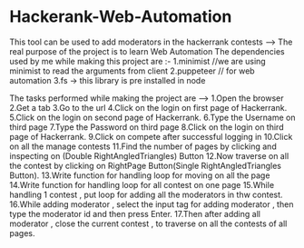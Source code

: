 # Hackerank-Web-Automation
This tool can be used to add moderators in the hackerrank contests --> The real purpose of the project is to learn Web Automation
The dependencies used by me while making this project are :- 
1.minimist //we are using minimist to read the arguments from client 
2.puppeteer // for web automation 
3.fs -> this library is pre installed in node

The tasks performed while making the project are --> 
1.Open the browser 
2.Get a tab 
3.Go to the url 
4.Click on the login on first page of Hackerrank.
5.Click on the login on second page of Hackerrank. 
6.Type the Username on third page 
7.Type the Password on third page 
8.Click on the login on third page of Hackerrank. 
9.Click on compete after successful logging in 
10.Click on all the manage contests 
11.Find the number of pages by clicking and inspecting on (Double RightAngledTriangles) Button 
12.Now traverse on all the contest by clicking on RightPage Button(Single RightAngledTriangles Button). 
13.Write function for handling loop for moving on all the page 
14.Write function for handling loop for all contest on one page 
15.While handling 1 contest , put loop for adding all the moderators in thw contest. 
16.While adding moderator , select the input tag for adding moderator , then type the moderator id and then press Enter. 
17.Then after adding all moderator , close the current contest , to traverse on all the contests of all pages.
